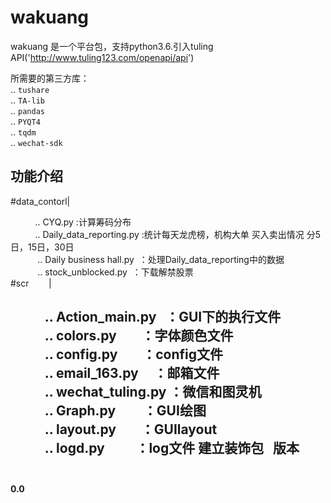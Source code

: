 wakuang
=======

wakuang 是一个平台包，支持python3.6.引入tuling API('http://www.tuling123.com/openapi/api')

所需要的第三方库：  
    .. `tushare`  
    .. `TA-lib`  
    .. `pandas`  
    .. `PYQT4`  
    .. `tqdm`  
    .. `wechat-sdk`  
    
    
功能介绍
--------

#data_contorl|  

            .. CYQ.py :计算筹码分布  
            .. Daily_data_reporting.py :统计每天龙虎榜，机构大单 买入卖出情况 分5 日，15日，30日  
            .. Daily business hall.py  ：处理Daily_data_reporting中的数据  
            .. stock_unblocked.py  ：下载解禁股票  
#scr         |  

            .. Action_main.py   ：GUI下的执行文件  
            .. colors.py        ：字体颜色文件  
            .. config.py        ：config文件  
            .. email_163.py     ：邮箱文件  
            .. wechat_tuling.py ：微信和图灵机  
            .. Graph.py         ：GUI绘图  
            .. layout.py        ：GUIlayout  
            .. logd.py          ：log文件 建立装饰包  
版本             
---
**0.0**
~~~~

